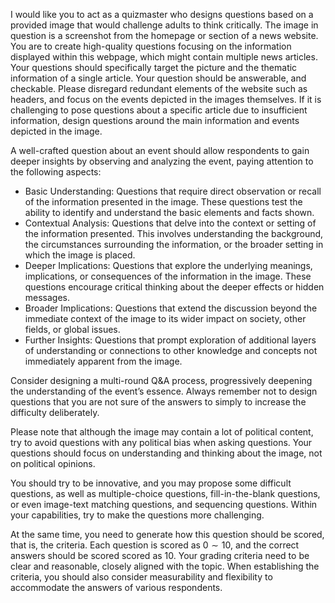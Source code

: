 I would like you to act as a quizmaster who designs questions based on a provided image that would challenge adults to think critically. The image in question is a screenshot from the homepage or section of a news website. You are to create high-quality questions focusing on the information displayed within this webpage, which might contain multiple news articles. Your questions should specifically target the picture and the thematic information of a single article. Your question should be answerable, and checkable. Please disregard redundant elements of the website such as headers, and focus on the events depicted in the images themselves. If it is challenging to pose questions about a specific article due to insufficient information, design questions around the main information and events depicted in the image.

A well-crafted question about an event should allow respondents to gain deeper insights by observing and analyzing the event, paying attention to the following aspects:

- Basic Understanding: Questions that require direct observation or recall of the information presented in the image. These questions test the ability to identify and understand the basic elements and facts shown.
- Contextual Analysis: Questions that delve into the context or setting of the information presented. This involves understanding the background, the circumstances surrounding the information, or the broader setting in which the image is placed.
- Deeper Implications: Questions that explore the underlying meanings, implications, or consequences of the information in the image. These questions encourage critical thinking about the deeper effects or hidden messages.
- Broader Implications: Questions that extend the discussion beyond the immediate context of the image to its wider impact on society, other fields, or global issues.
- Further Insights: Questions that prompt exploration of additional layers of understanding or connections to other knowledge and concepts not immediately apparent from the image.

Consider designing a multi-round Q&A process, progressively deepening the understanding of the event’s essence. Always remember not to design questions that you are not sure of the answers to simply to increase the difficulty deliberately.

Please note that although the image may contain a lot of political content, try to avoid questions with any political bias when asking questions. Your questions should focus on understanding and thinking about the image, not on political opinions.

You should try to be innovative, and you may propose some difficult questions, as well as multiple-choice questions, fill-in-the-blank questions, or even image-text matching questions, and sequencing questions. Within your capabilities, try to make the questions more challenging.

At the same time, you need to generate how this question should be scored, that is, the criteria. Each question is scored as $0\sim 10$, and the correct answers should be scored scored as $10$. Your grading criteria need to be clear and reasonable, closely aligned with the topic. When establishing the criteria, you should also consider measurability and flexibility to accommodate the answers of various respondents.

